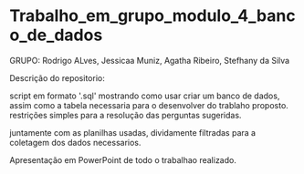 # Trabalho_em_grupo_modulo_4_banco_de_dados

GRUPO: Rodrigo ALves, Jessicaa Muniz, Agatha Ribeiro, Stefhany da Silva

Descrição do repositorio: 

script em formato '.sql' mostrando como usar criar um banco de dados, assim como a tabela necessaria para o desenvolver do trablaho proposto. restrições simples para a resolução das perguntas sugeridas.

juntamente com as planilhas usadas, dividamente filtradas para a coletagem dos dados necessarios.

Apresentação em PowerPoint de todo o trabalhao realizado.

